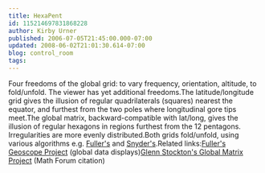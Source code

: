```yaml
---
title: HexaPent
id: 115214697831868228
author: Kirby Urner
published: 2006-07-05T21:45:00.000-07:00
updated: 2008-06-02T21:01:30.614-07:00
blog: control_room
tags: 
---
```


[](http://photos1.blogger.com/blogger/1134/545/1600/30freq.png)Four freedoms of the global grid:  to vary frequency, orientation, altitude, to fold/unfold.  The viewer has yet additional freedoms.The latitude/longitude grid gives the illusion of regular quadrilaterals (squares) nearest the equator, and furthest from the two poles where longitudinal gore tips meet.The global matrix, backward-compatible with lat/long, gives the illusion of regular hexagons in regions furthest from the 12 pentagons.  Irregularities are more evenly distributed.Both grids fold/unfold, using various algorithms e.g. [Fuller's](http://www.grunch.net/synergetics/map/dymax.html) and [Snyder's](http://www.bfi.org/node/555).Related links:[Fuller's Geoscope Project](http://bfi.org/node/564) (global data displays)[Glenn Stockton's Global Matrix Project](http://mathforum.org/kb/message.jspa?messageID=4846829) (Math Forum citation)